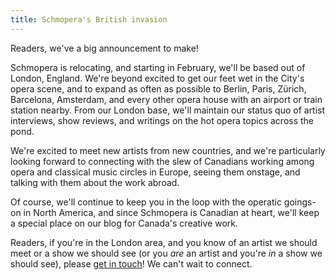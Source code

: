 ```yaml
---
title: Schmopera's British invasion
---
```


Readers, we've a big announcement to make!

Schmopera is relocating, and starting in February, we'll be based out of London, England. We're beyond excited to get our feet wet in the City's opera scene, and to expand as often as possible to Berlin, Paris, Zürich, Barcelona, Amsterdam, and every other opera house with an airport or train station nearby. From our London base, we'll maintain our status quo of artist interviews, show reviews, and writings on the hot opera topics across the pond. 

We're excited to meet new artists from new countries, and we're particularly looking forward to connecting with the slew of Canadians working among opera and classical music circles in Europe, seeing them onstage, and talking with them about the work abroad. 

Of course, we'll continue to keep you in the loop with the operatic goings-on in North America, and since Schmopera is Canadian at heart, we'll keep a special place on our blog for Canada's creative work.

Readers, if you're in the London area, and you know of an artist we should meet or a show we should see (or you *are* an artist and you're *in* a show we should see), please [get in touch](mailto:hello@schmopera.com)! We can't wait to connect.
